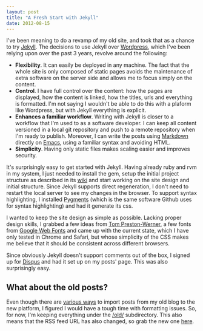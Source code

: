 ```yaml
---
layout: post
title: "A Fresh Start with Jekyll"
date: 2012-08-15
---
```


I've been meaning to do a revamp of my old site, and took that as a chance to
try [Jekyll][1]. The decisions to use Jekyll over [Wordpress][2], which I've
been relying upon over the past 3 years, revolve around the following:

* **Flexibility**. It can easily be deployed in any machine. The fact that the
  whole site is only composed of static pages avoids the maintenance of extra
  software on the server side and allows me to focus simply on the content.
* **Control**. I have full control over the content: how the pages are
  displayed, how the content is linked, how the titles, urls and everything is
  formatted. I'm not saying I wouldn't be able to do this with a plaform like
  Wordpress, but with Jekyll everything is explicit.
* **Enhances a familiar workflow**. Writing with Jekyll is closer to a workflow
  that I'm used to as a software developer. I can keep all content versioned in
  a local git repository and push to a remote repository when I'm ready to
  publish. Moreover, I can write the posts using [Markdown][3] directly on
  [Emacs][4], using a familiar syntax and avoiding HTML.
* **Simplicity**. Having only static files makes scaling easier and improves
  security.

It's surprisingly easy to get started with Jekyll. Having already ruby and rvm
in my system, I just needed to install the gem, setup the initial project
structure as described in its [wiki][5] and start working on the site design and
initial structure. Since Jekyll supports direct regeneration, I don't need to
restart the local server to see my changes in the browser. To support syntax
highlighting, I installed [Pygments][6] (which is the same software Github uses
for syntax highlighting) and had it generate its css.

I wanted to keep the site design as simple as possible. Lacking proper design
skills, I grabbed a few ideas from [Tom Preston-Werner][7], a few fonts from
[Google Web Fonts][8] and came up with the current state, which I have only
tested in Chrome and Safari, but whose simplicity of the CSS makes me believe
that it should be consistent across different browsers.

Since obviously Jekyll doesn't support comments out of the box, I signed up for
[Disqus][9] and had it set up on my posts' page. This was also surprisingly
easy.

## What about the old posts?

Even though there are [various ways][10] to import posts from my old blog to the
new platform, I figured I would have a tough time with formatting issues. So,
for now, I'm keeping everything under the [/old/][11] subdirectory. This also
means that the RSS feed URL has also changed, so grab the new one [here][12].

[1]: http://github.com/mojombo/jekyll/
[2]: http://wordpress.org/
[3]: http://daringfireball.net/projects/markdown/
[4]: http://jblevins.org/projects/markdown-mode/
[5]: http://github.com/mojombo/jekyll/wiki/usage
[6]: http://pygments.org/
[7]: http://tom.preston-werner.com/
[8]: http://www.google.com/webfonts
[9]: http://disqus.com/
[10]: http://github.com/mojombo/jekyll/wiki/Blog-Migrations
[11]: /old/
[12]: /atom.xml
